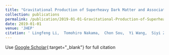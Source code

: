 ```yaml
---
title: "Gravitational Production of Superheavy Dark Matter and Associated Cosmological Signatures"
collection: publications
permalink: /publication/2019-01-01-Gravitational-Production-of-Superheavy-Dark-Matter-and-Associated-Cosmological-Signatures
date: 2019-01-01
venue: 'JHEP'
citation: ' Lingfeng Li,  Tomohiro Nakama,  Chon Sou,  Yi Wang,  Siyi Zhou, &quot;Gravitational Production of Superheavy Dark Matter and Associated Cosmological Signatures.&quot; JHEP, 2019.'
---
```

Use [Google Scholar](https://scholar.google.com/scholar?q=Gravitational+Production+of+Superheavy+Dark+Matter+and+Associated+Cosmological+Signatures){:target="_blank"} for full citation